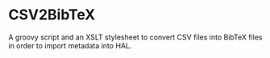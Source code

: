 # CSV2BibTeX
A groovy script and an XSLT stylesheet to convert CSV files into BibTeX files in order to import metadata into HAL.
